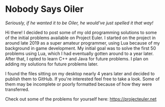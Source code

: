 # Nobody Says Oiler
  *Seriously, if he wanted it to be Oiler, he would've just spelled it that way!*

Hi there! I decided to post some of my old programming solutions to some of the initial problems available on Project Euler. I started on the project in around late 2019 as a super amateur programmer, using Lua because of my background in game development. My initial goal was to solve the first 50 problems using Lua, which I had eventually gotten around to a year later. After that, I opted to learn C++ and Java for future problems. I plan on adding my solutions for future problems later.

I found the files sitting on my desktop nearly 4 years later and decided to publish them to GitHub. If you're interested feel free to take a look. Some of them may be incomplete or poorly formatted because of how they were transferred.

Check out some of the problems for yourself here: https://projecteuler.net
